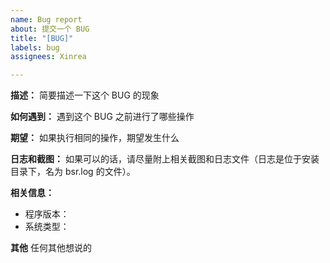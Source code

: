 ```yaml
---
name: Bug report
about: 提交一个 BUG
title: "[BUG]"
labels: bug
assignees: Xinrea

---
```


**描述：**
简要描述一下这个 BUG 的现象

**如何遇到：**
遇到这个 BUG 之前进行了哪些操作

**期望：**
如果执行相同的操作，期望发生什么

**日志和截图：**
如果可以的话，请尽量附上相关截图和日志文件（日志是位于安装目录下，名为 bsr.log 的文件）。

**相关信息：**
- 程序版本：
- 系统类型：

**其他**
任何其他想说的
